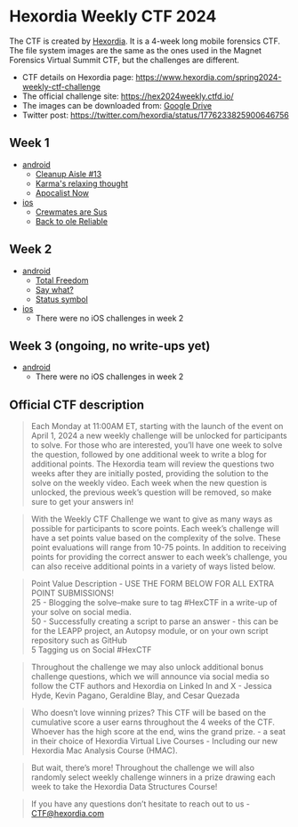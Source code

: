# Hexordia Weekly CTF 2024

The CTF is created by [Hexordia](https://www.hexordia.com). It is a 4-week long mobile forensics CTF. The file system images are the same as the ones used in the Magnet Forensics Virtual Summit CTF, but the challenges are different.

- CTF details on Hexordia page: <https://www.hexordia.com/spring2024-weekly-ctf-challenge>
- The official challenge site: <https://hex2024weekly.ctfd.io/>
- The images can be downloaded from: [Google Drive](https://drive.google.com/drive/folders/1zynwO2BaccA2EOTcRYhKV5CjKuWWU2l6)
- Twitter post: <https://twitter.com/hexordia/status/1776233825900646756>

## Week 1

- [android](android/week-1)
    - [Cleanup Aisle #13](android/week-1/Cleanup-Aisle-13)
    - [Karma's relaxing thought](android/week-1/Karmas-relaxing-thought)
    - [Apocalist Now](android/week-1/Apocalist-Now)
- [ios](ios/week-1)
    - [Crewmates are Sus](ios/week-1/Crewmates-are-Sus)
    - [Back to ole Reliable](ios/week-1/Back-to-ole-Reliable)

## Week 2

- [android](android/week-2)
    - [Total Freedom](android/week-2/Total-Freedom)
    - [Say what?](android/week-2/Say-what)
    - [Status symbol](android/week-2/Status-symbol)
- [ios](ios/week-2)
    - There were no iOS challenges in week 2

## Week 3 (ongoing, no write-ups yet)

- [android](android/week-3)
    - There were no iOS challenges in week 2

## Official CTF description

> Each Monday at 11:00AM ET, starting with the launch of the event on April 1, 2024 a new weekly challenge will be unlocked for participants to solve. For those who are interested, you’ll have one week to solve the question, followed by one additional week to write a blog for additional points. The Hexordia team will review the questions two weeks after they are initially posted, providing the solution to the solve on the weekly video. Each week when the new question is unlocked, the previous week’s question will be removed, so make sure to get your answers in!

> With the Weekly CTF Challenge we want to give as many ways as possible for participants to score points. Each week’s challenge will have a set points value based on the complexity of the solve. These point evaluations will range from 10-75 points. In addition to receiving points for providing the correct answer to each week’s challenge, you can also receive additional points in a variety of ways listed below.

> Point Value Description - USE THE FORM BELOW FOR ALL EXTRA POINT SUBMISSIONS!<br>
25 - Blogging the solve–make sure to tag #HexCTF in a write-up of your solve on social media.<br>
50 - Successfully creating a script to parse an answer - this can be for the LEAPP project, an Autopsy module, or on your own script repository such as GitHub<br>
5 Tagging us on Social #HexCTF

> Throughout the challenge we may also unlock additional bonus challenge questions, which we will announce via social media so follow the CTF authors and Hexordia on Linked In and X - Jessica Hyde, Kevin Pagano, Geraldine Blay, and Cesar Quezada

> Who doesn’t love winning prizes? This CTF will be based on the cumulative score a user earns throughout the 4 weeks of the CTF. Whoever has the high score at the end, wins the grand prize. - a seat in their choice of Hexordia Virtual Live Courses - Including our new Hexordia Mac Analysis Course (HMAC).  

> But wait, there’s more! Throughout the challenge we will also randomly select weekly challenge winners in a prize drawing each week to take the Hexordia Data Structures Course!

> If you have any questions don’t hesitate to reach out to us - CTF@hexordia.com
